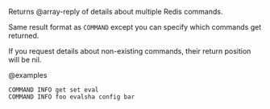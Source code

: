 Returns @array-reply of details about multiple Redis commands.

Same result format as `COMMAND` except you can specify which commands
get returned.

If you request details about non-existing commands, their return
position will be nil.


@examples

```cli
COMMAND INFO get set eval
COMMAND INFO foo evalsha config bar
```

